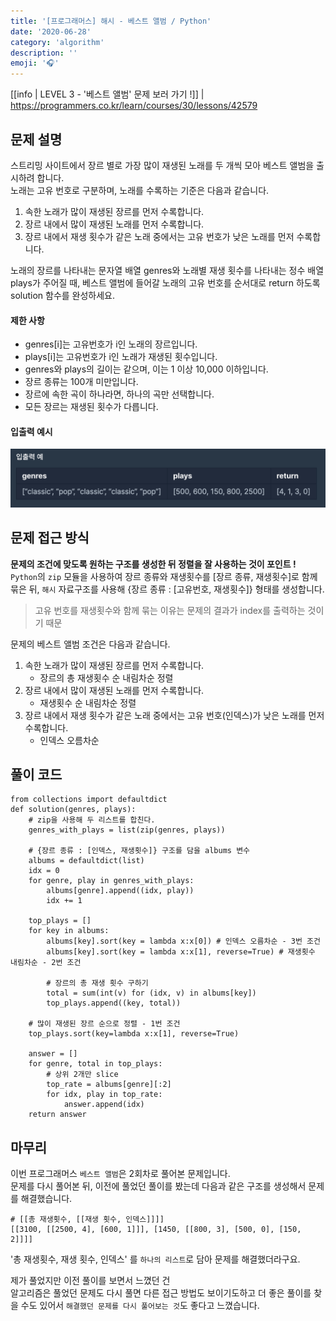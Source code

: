 ```yaml
---
title: '[프로그래머스] 해시 - 베스트 앨범 / Python'
date: '2020-06-28'
category: 'algorithm'
description: ''
emoji: '🎧'
---
```


[[info | LEVEL 3 - '베스트 앨범' 문제 보러 가기 !]]
| https://programmers.co.kr/learn/courses/30/lessons/42579

## 문제 설명

스트리밍 사이트에서 장르 별로 가장 많이 재생된 노래를 두 개씩 모아 베스트 앨범을 출시하려 합니다.  
노래는 고유 번호로 구분하며, 노래를 수록하는 기준은 다음과 같습니다.

1. 속한 노래가 많이 재생된 장르를 먼저 수록합니다.
2. 장르 내에서 많이 재생된 노래를 먼저 수록합니다.
3. 장르 내에서 재생 횟수가 같은 노래 중에서는 고유 번호가 낮은 노래를 먼저 수록합니다.

노래의 장르를 나타내는 문자열 배열 genres와 노래별 재생 횟수를 나타내는 정수 배열 plays가 주어질 때, 베스트 앨범에 들어갈 노래의 고유 번호를 순서대로 return 하도록 solution 함수를 완성하세요.

#### 제한 사항

- genres[i]는 고유번호가 i인 노래의 장르입니다.
- plays[i]는 고유번호가 i인 노래가 재생된 횟수입니다.
- genres와 plays의 길이는 같으며, 이는 1 이상 10,000 이하입니다.
- 장르 종류는 100개 미만입니다.
- 장르에 속한 곡이 하나라면, 하나의 곡만 선택합니다.
- 모든 장르는 재생된 횟수가 다릅니다.

#### 입출력 예시

![입출력 예시](./images/example.png)

## 문제 접근 방식

**문제의 조건에 맞도록 원하는 구조를 생성한 뒤 정렬을 잘 사용하는 것이 포인트 !**  
`Python`의 `zip` 모듈을 사용하여 장르 종류와 재생횟수를 [장르 종류, 재생횟수]로 함께 묶은 뒤, `해시` 자료구조를 사용해 {장르 종류 : [고유번호, 재생횟수]} 형태를 생성합니다.

> 고유 번호를 재생횟수와 함께 묶는 이유는 문제의 결과가 index를 출력하는 것이기 때문

문제의 베스트 앨범 조건은 다음과 같습니다.

1. 속한 노래가 많이 재생된 장르를 먼저 수록합니다.
   - 장르의 총 재생횟수 순 내림차순 정렬
2. 장르 내에서 많이 재생된 노래를 먼저 수록합니다.
   - 재생횟수 순 내림차순 정렬
3. 장르 내에서 재생 횟수가 같은 노래 중에서는 고유 번호(인덱스)가 낮은 노래를 먼저 수록합니다.
   - 인덱스 오름차순

## 풀이 코드

```python:title=Python
from collections import defaultdict
def solution(genres, plays):
    # zip을 사용해 두 리스트를 합친다.
    genres_with_plays = list(zip(genres, plays))

    # {장르 종류 : [인덱스, 재생횟수]} 구조를 담을 albums 변수
    albums = defaultdict(list)
    idx = 0
    for genre, play in genres_with_plays:
        albums[genre].append((idx, play))
        idx += 1

    top_plays = []
    for key in albums:
        albums[key].sort(key = lambda x:x[0]) # 인덱스 오름차순 - 3번 조건
        albums[key].sort(key = lambda x:x[1], reverse=True) # 재생횟수 내림차순 - 2번 조건

        # 장르의 총 재생 횟수 구하기
        total = sum(int(v) for (idx, v) in albums[key])
        top_plays.append((key, total))

    # 많이 재생된 장르 순으로 정렬 - 1번 조건
    top_plays.sort(key=lambda x:x[1], reverse=True)

    answer = []
    for genre, total in top_plays:
        # 상위 2개만 slice
        top_rate = albums[genre][:2]
        for idx, play in top_rate:
            answer.append(idx)
    return answer
```

## 마무리

이번 프로그래머스 `베스트 앨범`은 2회차로 풀어본 문제입니다.  
문제를 다시 풀어본 뒤, 이전에 풀었던 풀이를 봤는데 다음과 같은 구조를 생성해서 문제를 해결했습니다.

```python:title=Python
# [[총 재생횟수, [[재생 횟수, 인덱스]]]]
[[3100, [[2500, 4], [600, 1]]], [1450, [[800, 3], [500, 0], [150, 2]]]]
```

'총 재생횟수, 재생 횟수, 인덱스' 를 `하나의 리스트`로 담아 문제를 해결했더라구요.

제가 풀었지만 이전 풀이를 보면서 느꼈던 건  
알고리즘은 풀었던 문제도 다시 풀면 다른 접근 방법도 보이기도하고 더 좋은 풀이를 찾을 수도 있어서 `해결했던 문제를 다시 풀어보는 것`도 좋다고 느꼈습니다.
